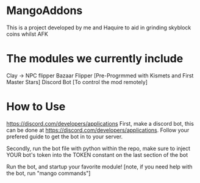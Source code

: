 # MangoAddons

This is a project developed by me and Haquire to aid in grinding skyblock coins whilst AFK

# The modules we currently include

Clay -> NPC flipper
Bazaar Flipper [Pre-Progrmmed with Kismets and First Master Stars]
Discord Bot [To control the mod remotely]

# How to Use
https://discord.com/developers/applications
First, make a discord bot, this can be done at https://discord.com/developers/applications.  Follow your prefered guide to get the bot in to your server.  

Secondly, run the bot file with python within the repo, make sure to inject YOUR bot's token into the TOKEN constant on the last section of the bot

Run the bot, and startup your favorite module! [note, if you need help with the bot, run "mango commands"]
